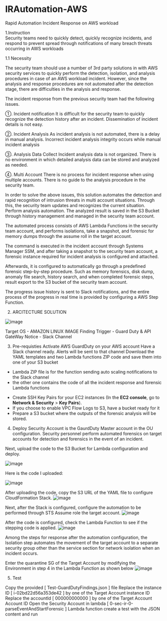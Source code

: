 # IRAutomation-AWS
Rapid Automation Incident Response on AWS workload

1.Instruction 	
Security teams need to quickly detect, quickly recognize incidents, and respond to prevent spread through
notifications of many breach threats occurring in AWS workloads

  1.1 Necessity 

The security team should use a number of 3rd party solutions in with AWS security services to quickly perform the detection, isolation, and analysis procedures in case of an AWS workload incident.
However, since the analysis and response procedures are not automated after the detection stage, there are difficulties in the analysis and response.

The incident response from the previous security team had the following issues.

①.	Incident notification
It is difficult for the security team to quickly recognize the detection history after an incident.
Dissemination of incident details is not easy.

②.	Incident Analysis
As incident analysis is not automated, there is a delay in manual analysis.
Incorrect incident analysis integrity occurs while manual incident analysis

③.	Analysis Data Collect
Incident analysis data is not organized.
There is no environment in which detailed analysis data can be stored and analyzed as needed.

④.	Multi Account
There is no process for incident response when using multiple accounts.
There is no guide to the analysis procedure in the security team.

In order to solve the above issues, this solution automates the detection and rapid recognition of intrusion threats in multi account situations. Through this, the security team updates and recognizes the current situation. Perform analysis automation. The analyzed result is saved in the S3 Bucket through history management and managed in the security team account.

The automated process consists of AWS Lambda Functions in the security team account, and performs isolations, take a snapshot, and forensic for memory dumps through the assume roll in the target account.

The command is executed in the incident account through Systems Manager SSM, and after taking a snapshot to the security team account, a forensic instance required for incident analysis is configured and attached.

Afterwards, it is configured to automatically go through a predefined forensic step-by-step procedure. Such as memory forensics, disk dump, anomaly file search, history search, and when completed forensic steps, result export to the S3 bucket of the security team account.

The progress issue history is sent to Slack notifications, and the entire process of the progress in real time is provided by configuring a AWS Step Function.


2. ARCITECTURE SOLUTION

![image](https://user-images.githubusercontent.com/10083600/120258529-30ef3780-c2cd-11eb-9209-160f7e99cc34.png)

Target OS - AMAZON LINUX IMAGE
Finding Trigger - Guard Duty & API GateWay
Notice - Slack Channel

3. Pre-requisties
 Activate AWS GuardDuty on your AWS account
 Have a Slack channel ready. Alerts will be sent to that channel
 Download the YAML templates and two Lambda functions ZIP code and save them into one of your S3 bucket
  - Lambda ZIP file is for the function sending auto scaling notifications to the Slack channel
  - the other one contains the code of all the incident response and forensic Lambda functions
* Create SSH Key Pairs for your EC2 instances (In the __EC2 console__, go to __Network & Security__ > __Key Pairs__). 
* If you choose to enable VPC Flow Logs to S3, have a bucket ready for it
* Prepare a S3 bucket where the outputs of the forensic analysis will be stored.

4. Deploy
Security Account is the GaurdDuty Master account in the OU configuration.
Security personnel perform automated forensics on target accounts for detection and forensics in the event of an incident.

Next, upload the code to the S3 Bucket for Lambda configuration and deploy.

![image](https://user-images.githubusercontent.com/10083600/120258684-77449680-c2cd-11eb-9717-1dd9cdcbe39c.png)


Here is the code I uploaded: 

![image](https://user-images.githubusercontent.com/10083600/120258295-b6beb300-c2cc-11eb-90e1-55d61c4d663d.png)

After uploading the code, copy the S3 URL of the YAML file to configure CloudFormation Stack.
![image](https://user-images.githubusercontent.com/10083600/120258836-b70b7e00-c2cd-11eb-9cc1-9740dfe13711.png)

Next, after the Stack is configured, configure the automation to be performed through STS Assume role the target account.
![image](https://user-images.githubusercontent.com/10083600/120258921-e326ff00-c2cd-11eb-9b53-0d0f625e09ba.png)

After the code is configured, check the Lambda Function to see if the stepping code is applied.
![image](https://user-images.githubusercontent.com/10083600/120258968-fa65ec80-c2cd-11eb-9444-7d4e5cc7e1ec.png)

Among the steps for response after the automation configuration, the Isolation step automates the movement of the target account to a separate security group other than the service section for network isolation when an incident occurs.

Enter the quarantine SG of the Target Account by modifying the Environment in step 4 in the Lambda Function as shown below
![image](https://user-images.githubusercontent.com/10083600/120259000-0ce02600-c2ce-11eb-9fac-ea37f7077c79.png)

5. Test

  Copy the provided [ Test-GuardDutyFindings.json ] file
  Replace the instance ID [ i-02bd22d56a353de42 ] by one of the Target Account instance ID
  Replace the accountId [ 000000000000 ] by one of the Target Account Account ID
  Open the Security Account in lambda [ 0-sec-ir-0-parseEventAndStartForensic ] Lambda function create a test with the JSON content and run



